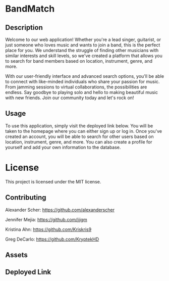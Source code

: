 # BandMatch

## Description

Welcome to our web application! Whether you're a lead singer, guitarist, or just someone who loves music and wants to join a band, this is the perfect place for you. We understand the struggle of finding other musicians with similar interests and skill levels, so we've created a platform that allows you to search for band members based on location, instrument, genre, and more.

With our user-friendly interface and advanced search options, you'll be able to connect with like-minded individuals who share your passion for music. From jamming sessions to virtual collaborations, the possibilities are endless. Say goodbye to playing solo and hello to making beautiful music with new friends. Join our community today and let's rock on!

## Usage

To use this application, simply visit the deployed link below. You will be taken to the homepage where you can either sign up or log in. Once you've created an account, you will be able to search for other users based on location, instrument, genre, and more. You can also create a profile for yourself and add your own information to the database.


# License

This project is licensed under the MIT license.

## Contributing

Alexander Scher: https://github.com/alexanderscher

Jennifer Mejia: https://github.com/jjjgm

Kristina Ahn: https://github.com/Kriskris9

Greg DeCarlo: https://github.com/KryptekHD


## Assets 


## Deployed Link 



